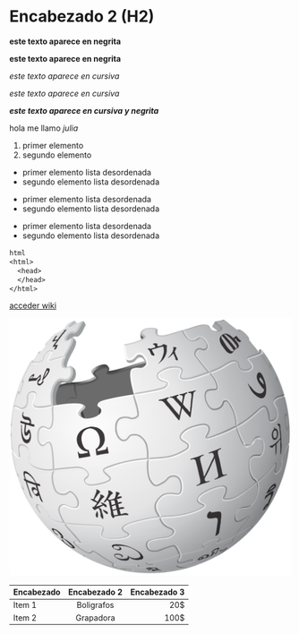 # Encabezado 2 (H2)

__este texto aparece en negrita__

**este texto aparece en negrita**

_este texto aparece en cursiva_

*este texto aparece en cursiva*

__*este texto aparece en cursiva y negrita*__

hola me llamo _julia_

1. primer elemento    
2. segundo elemento 

* primer elemento lista desordenada
* segundo elemento lista desordenada

- primer elemento lista desordenada
- segundo elemento lista desordenada

+ primer elemento lista desordenada
+ segundo elemento lista desordenada

```
html
<html>
  <head>
  </head>
</html>
```

[acceder wiki](https://es.wikipedia.org/wiki/Wikipedia:Portada "opa")

![image](1200px-Wikipedia-logo-v2.svg.png)


| Encabezado | Encabezado 2 | Encabezado 3 |
| ---------- | :----------: | -----------: | 
| Item 1| Boligrafos| 20$ | 
| Item 2| Grapadora| 100$ |


  
    
